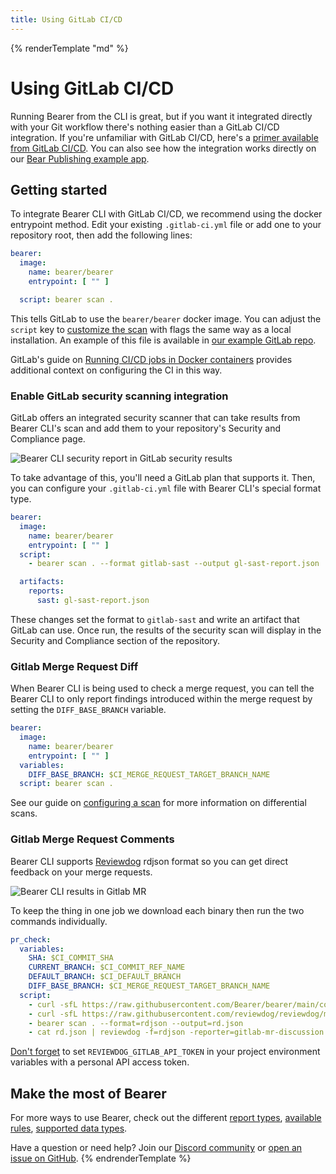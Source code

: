 ```yaml
---
title: Using GitLab CI/CD
---
```

{% renderTemplate "md" %}

# Using GitLab CI/CD


Running Bearer from the CLI is great, but if you want it integrated directly with your Git workflow there's nothing easier than a GitLab CI/CD integration. If you're unfamiliar with GitLab CI/CD, here's a [primer available from GitLab CI/CD](https://docs.gitlab.com/ee/ci/). You can also see how the integration works directly on our [Bear Publishing example app](https://gitlab.com/bearer/bear-publishing/-/blob/main/.gitlab-ci.yml).

## Getting started

To integrate Bearer CLI with GitLab CI/CD, we recommend using the docker entrypoint method. Edit your existing `.gitlab-ci.yml` file or add one to your repository root, then add the following lines:

```yml
bearer:
  image:
    name: bearer/bearer
    entrypoint: [ "" ]

  script: bearer scan .
```

This tells GitLab to use the `bearer/bearer` docker image. You can adjust the `script` key to [customize the scan](/guides/configure-scan/) with flags the same way as a local installation. An example of this file is available in [our example GitLab repo](https://gitlab.com/bearer/bear-publishing/-/tree/main).

GitLab's guide on [Running CI/CD jobs in Docker containers](https://docs.gitlab.com/ee/ci/docker/using_docker_images.html) provides additional context on configuring the CI in this way.

### Enable GitLab security scanning integration

GitLab offers an integrated security scanner that can take results from Bearer CLI's scan and add them to your repository's Security and Compliance page.

![Bearer CLI security report in GitLab security results](/assets/img/gitlab-code-scanning.jpg)

To take advantage of this, you'll need a GitLab plan that supports it. Then, you can configure your `.gitlab-ci.yml` file with Bearer CLI's special format type.

```yml
bearer:
  image:
    name: bearer/bearer
    entrypoint: [ "" ]
  script:
    - bearer scan . --format gitlab-sast --output gl-sast-report.json

  artifacts:
    reports:
      sast: gl-sast-report.json
```

These changes set the format to `gitlab-sast` and write an artifact that GitLab can use. Once run, the results of the security scan will display in the Security and Compliance section of the repository.

### Gitlab Merge Request Diff

When Bearer CLI is being used to check a merge request, you can tell the Bearer
CLI to only report findings introduced within the merge request by setting the
`DIFF_BASE_BRANCH` variable.

```yml
bearer:
  image:
    name: bearer/bearer
    entrypoint: [ "" ]
  variables:
    DIFF_BASE_BRANCH: $CI_MERGE_REQUEST_TARGET_BRANCH_NAME
  script: bearer scan .
```

See our guide on [configuring a scan](/guides/configure-scan#only-report-new-findings-on-a-branch)
for more information on differential scans.

### Gitlab Merge Request Comments

Bearer CLI supports [Reviewdog](https://github.com/reviewdog/reviewdog) rdjson format so you can get direct feedback on your merge requests.

![Bearer CLI results in Gitlab MR](/assets/img/gl-mr-review.png)

To keep the thing in one job we download each binary then run the two commands individually.

```yml
pr_check:
  variables:
    SHA: $CI_COMMIT_SHA
    CURRENT_BRANCH: $CI_COMMIT_REF_NAME
    DEFAULT_BRANCH: $CI_DEFAULT_BRANCH
    DIFF_BASE_BRANCH: $CI_MERGE_REQUEST_TARGET_BRANCH_NAME
  script:
    - curl -sfL https://raw.githubusercontent.com/Bearer/bearer/main/contrib/install.sh | sh -s -- -b /usr/local/bin
    - curl -sfL https://raw.githubusercontent.com/reviewdog/reviewdog/master/install.sh | sh -s -- -b /usr/local/bin
    - bearer scan . --format=rdjson --output=rd.json
    - cat rd.json | reviewdog -f=rdjson -reporter=gitlab-mr-discussion
```

[Don't forget](https://github.com/reviewdog/reviewdog#reporter-gitlab-mergerequest-discussions--reportergitlab-mr-discussion) to set `REVIEWDOG_GITLAB_API_TOKEN` in your project environment variables with a personal API access token.

## Make the most of Bearer

For more ways to use Bearer, check out the different [report types](/explanations/reports/), [available rules](/reference/rules/), [supported data types](/reference/datatypes/).

Have a question or need help? Join our [Discord community](https://discord.gg/eaHZBJUXRF) or [open an issue on GitHub](https://github.com/Bearer/bearer/issues).
{% endrenderTemplate %}
